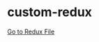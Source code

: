 # custom-redux
[Go to Redux File](https://github.com/emreyalvac/custom-redux/blob/master/src/redux.js)
